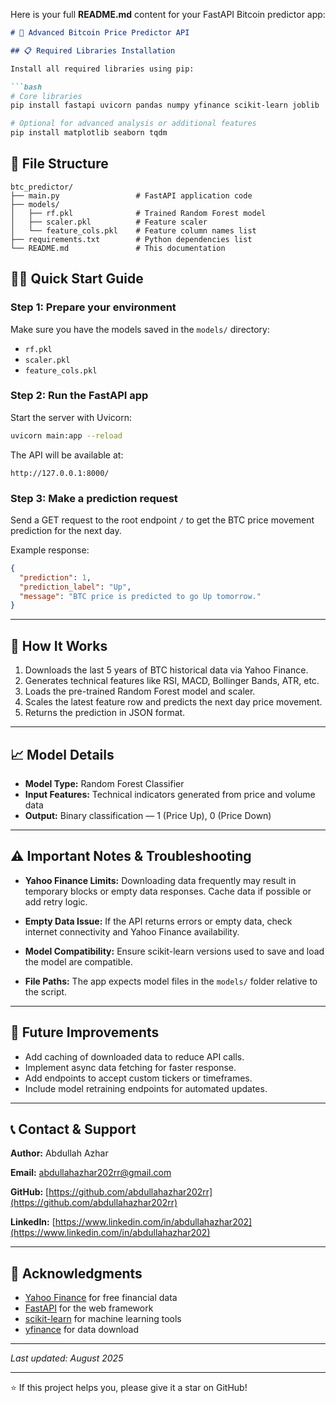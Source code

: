 Here is your full **README.md** content for your FastAPI Bitcoin predictor app:

````md
# 🚀 Advanced Bitcoin Price Predictor API

## 📋 Required Libraries Installation

Install all required libraries using pip:

```bash
# Core libraries
pip install fastapi uvicorn pandas numpy yfinance scikit-learn joblib

# Optional for advanced analysis or additional features
pip install matplotlib seaborn tqdm
````

## 📁 File Structure

```
btc_predictor/
├── main.py                 # FastAPI application code
├── models/
│   ├── rf.pkl              # Trained Random Forest model
│   ├── scaler.pkl          # Feature scaler
│   └── feature_cols.pkl    # Feature column names list
├── requirements.txt        # Python dependencies list
└── README.md               # This documentation
```

## 🏃‍♂️ Quick Start Guide

### Step 1: Prepare your environment

Make sure you have the models saved in the `models/` directory:

* `rf.pkl`
* `scaler.pkl`
* `feature_cols.pkl`

### Step 2: Run the FastAPI app

Start the server with Uvicorn:

```bash
uvicorn main:app --reload
```

The API will be available at:

```
http://127.0.0.1:8000/
```

### Step 3: Make a prediction request

Send a GET request to the root endpoint `/` to get the BTC price movement prediction for the next day.

Example response:

```json
{
  "prediction": 1,
  "prediction_label": "Up",
  "message": "BTC price is predicted to go Up tomorrow."
}
```

---

## 🔧 How It Works

1. Downloads the last 5 years of BTC historical data via Yahoo Finance.
2. Generates technical features like RSI, MACD, Bollinger Bands, ATR, etc.
3. Loads the pre-trained Random Forest model and scaler.
4. Scales the latest feature row and predicts the next day price movement.
5. Returns the prediction in JSON format.

---

## 📈 Model Details

* **Model Type:** Random Forest Classifier
* **Input Features:** Technical indicators generated from price and volume data
* **Output:** Binary classification — 1 (Price Up), 0 (Price Down)

---

## ⚠️ Important Notes & Troubleshooting

* **Yahoo Finance Limits:**
  Downloading data frequently may result in temporary blocks or empty data responses. Cache data if possible or add retry logic.

* **Empty Data Issue:**
  If the API returns errors or empty data, check internet connectivity and Yahoo Finance availability.

* **Model Compatibility:**
  Ensure scikit-learn versions used to save and load the model are compatible.

* **File Paths:**
  The app expects model files in the `models/` folder relative to the script.

---

## 🔄 Future Improvements

* Add caching of downloaded data to reduce API calls.
* Implement async data fetching for faster response.
* Add endpoints to accept custom tickers or timeframes.
* Include model retraining endpoints for automated updates.

---

## 📞 Contact & Support

**Author:** Abdullah Azhar

**Email:** [abdullahazhar202rr@gmail.com](mailto:abdullahazhar202rr@gmail.com)

**GitHub:** [https://github.com/abdullahazhar202rr](https://github.com/abdullahazhar202rr)

**LinkedIn:** [https://www.linkedin.com/in/abdullahazhar202](https://www.linkedin.com/in/abdullahazhar202)

---

## 🙏 Acknowledgments

* [Yahoo Finance](https://finance.yahoo.com) for free financial data
* [FastAPI](https://fastapi.tiangolo.com/) for the web framework
* [scikit-learn](https://scikit-learn.org/) for machine learning tools
* [yfinance](https://github.com/ranaroussi/yfinance) for data download

---

*Last updated: August 2025*

---

⭐ If this project helps you, please give it a star on GitHub!

